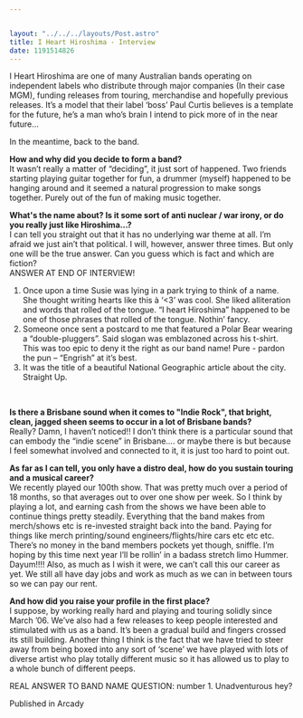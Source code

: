 ```yaml
---


layout: "../../../layouts/Post.astro"
title: I Heart Hiroshima - Interview
date: 1191514826
---
```



I Heart Hiroshima are one of many Australian bands operating on independent labels who distribute through major companies (In their case MGM), funding releases from touring, merchandise and hopefully previous releases. It&rsquo;s a model that their label &lsquo;boss&rsquo; Paul Curtis believes is a template for the future, he&rsquo;s a man who&rsquo;s brain I intend to pick more of in the near future&hellip;

In the meantime, back to the band. 

<strong>How and why did you decide to form a band?</strong><br />  It wasn&rsquo;t really a matter of &ldquo;deciding&rdquo;, it just sort of happened. Two friends starting playing guitar together for fun, a drummer (myself) happened to be hanging around and it seemed a natural progression to make songs together. Purely out of the fun of making music together. 

<strong>What's the name about? Is it some sort of anti nuclear / war irony, or do you really just like Hiroshima...?</strong><br />  I can tell you straight out that it has no underlying war theme at all. I&rsquo;m afraid we just ain&rsquo;t that political. I will, however, answer three times. But only one will be the true answer. Can you guess which is fact and which are fiction?<br />  ANSWER AT END OF INTERVIEW!<ol>  <li>Once upon a time Susie was lying in a park trying to think of a name. She thought writing hearts like this &agrave; &lsquo;&lt;3&rsquo; was cool. She liked alliteration and words that rolled of the tongue. &ldquo;I heart Hiroshima&rdquo; happened to be one of those phrases that rolled of the tongue. Nothin&rsquo; fancy.</li>  <li>Someone once sent a postcard to me that featured a Polar Bear wearing a &ldquo;double-pluggers&rdquo;. Said slogan was emblazoned across his t-shirt. This was too epic to deny it the right as our band name! Pure - pardon the pun &ndash; &ldquo;Engrish&rdquo; at it&rsquo;s best.</li>  <li>It was the title of a beautiful National Geographic article about the city. Straight Up.</li></ol>

&nbsp;

<strong>Is there a Brisbane sound when it comes to &quot;Indie Rock&quot;, that bright, clean, jagged sheen seems to occur in a lot of Brisbane bands? </strong><br />  Really? Damn, I haven&rsquo;t noticed!! I don&rsquo;t think there is a particular sound that can embody the &ldquo;indie scene&rdquo; in Brisbane&hellip;. or maybe there is but because I feel somewhat involved and connected to it, it is just too hard to point out.

<strong>As far as I can tell, you only have a distro deal, how do you sustain touring and a musical career?</strong><br />  We recently played our 100th show. That was pretty much over a period of 18 months, so that averages out to over one show per week. So I think by playing a lot, and earning cash from the shows we have been able to continue things pretty steadily. Everything that the band makes from merch/shows etc is re-invested straight back into the band. Paying for things like merch printing/sound engineers/flights/hire cars etc etc etc. There&rsquo;s no money in the band members pockets yet though, sniffle. I&rsquo;m hoping by this time next year I&rsquo;ll be rollin&rsquo; in a badass stretch limo Hummer. Dayum!!!! Also, as much as I wish it were, we can&rsquo;t call this our career as yet. We still all have day jobs and work as much as we can in between tours so we can pay our rent. 

<strong>And how did you raise your profile in the first place?</strong><br />  I suppose, by working really hard and playing and touring solidly since March &rsquo;06. We&rsquo;ve also had a few releases to keep people interested and stimulated with us as a band. It&rsquo;s been a gradual build and fingers crossed its still building. Another thing I think is the fact that we have tried to steer away from being boxed into any sort of &lsquo;scene&rsquo; we have played with lots of diverse artist who play totally different music so it has allowed us to play to a whole bunch of different peeps. 

REAL ANSWER TO BAND NAME QUESTION: number 1. Unadventurous hey?


Published in Arcady
